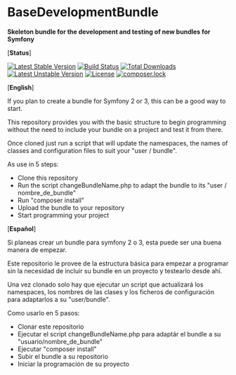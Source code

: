 # BaseDevelopmentBundle

__Skeleton bundle for the development and testing of new bundles for Symfony__

[__Status__]

[![Latest Stable Version](https://poser.pugx.org/skilla/base-development-bundle/v/stable)](https://packagist.org/packages/skilla/base-development-bundle#1.0.0)
[![Build Status](https://travis-ci.org/skilla/BaseDevelopmentBundle.svg?branch=master)](https://travis-ci.org/skilla/BaseDevelopmentBundle)
[![Total Downloads](https://poser.pugx.org/skilla/base-development-bundle/downloads)](https://packagist.org/packages/skilla/base-development-bundle)
[![Latest Unstable Version](https://poser.pugx.org/skilla/base-development-bundle/v/unstable)](https://packagist.org/packages/skilla/base-development-bundle#dev-master)
[![License](https://poser.pugx.org/skilla/base-development-bundle/license)](https://packagist.org/packages/skilla/base-development-bundle)
[![composer.lock](https://poser.pugx.org/skilla/base-development-bundle/composerlock)](https://packagist.org/packages/skilla/base-development-bundle)

[__English__]

If you plan to create a bundle for Symfony 2 or 3, this can be a good way to start.

This repository provides you with the basic structure to begin programming without the need to include your bundle on a project and test it from there.

Once cloned just run a script that will update the namespaces, the names of classes and configuration files to suit your "user / bundle".

As use in 5 steps:
- Clone this repository
- Run the script changeBundleName.php to adapt the bundle to its "user / nombre_de_bundle"
- Run "composer install"
- Upload the bundle to your repository
- Start programming your project

[__Español__]

Si planeas crear un bundle para symfony 2 o 3, esta puede ser una buena manera de empezar.

Este repositorio le provee de la estructura básica para empezar a programar sin la necesidad de incluir su bundle en un proyecto y testearlo desde ahí.

Una vez clonado solo hay que ejecutar un script que actualizará los namespaces, los nombres de las clases y los ficheros de configuración para adaptarlos a su "user/bundle".

Como usarlo en 5 pasos:
- Clonar este repositorio
- Ejecutar el script changeBundleName.php para adaptár el bundle a su "usuario/nombre_de_bundle"
- Ejecutar "composer install"
- Subir el bundle a su repositorio
- Iniciar la programación de su proyecto

